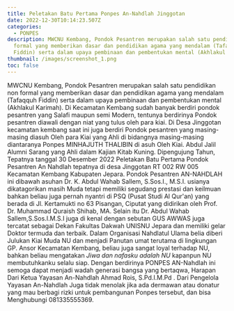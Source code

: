 ```yaml
---
title: Peletakan Batu Pertama Ponpes An-Nahdlah Jinggotan
date: 2022-12-30T10:14:23.507Z
categories:
  - PONPES
description: MWCNU Kembang, Pondok Pesantren merupakan salah satu pendidikan non
  formal yang memberikan dasar dan pendidikan agama yang mendalam (Tafaqquh
  Fiddin) serta dalam upaya pembinaan dan pembentukan mental (Akhlakul Karimah).
thumbnail: /images/screenshot_1.png
toc: false
---
```

MWCNU Kembang, Pondok Pesantren merupakan salah satu pendidikan non formal yang memberikan dasar dan pendidikan agama yang mendalam (Tafaqquh Fiddin) serta dalam upaya pembinaan dan pembentukan mental (Akhlakul Karimah).
Di Kecamatan Kembang sudah banyak berdiri pondok pesantren yang Salafi maupun semi Modern, tentunya berdirinya Pondok pesantren diawali dengan niat yang tulus oleh para kiai. 
Di Desa Jinggotan kecamatan kembang saat ini juga berdiri Pondok pesantren yang masing-masing diasuh Oleh para Kiai yang Ahli di bidangnya masing-masing diantaranya Ponpes MINHAJUTH THALIBIN di asuh Oleh Kiai. Abdul Jalil Alumni Sarang yang Ahli dalam Kajian Kitab Kuning.
Dipengujung Tahun, Tepatnya tanggal 30 Desember 2022 Peletakan Batu Pertama Pondok Pesantren An Nahdlah tepatnya di desa Jinggotan RT 002 RW 005 Kecamatan Kembang Kabupaten Jepara.
Pondok Pesantren AN-NAHDLAH ini dibawah asuhan Dr. K. Abdul Wahab Sallem, S.Sos.I., M.S.I. usianya dikatagorikan masih Muda tetapi memiliki segudang prestasi dan keilmuan bahkan beliau juga pernah nyantri di PSQ (Pusat Studi Al Qur'an) yang berada di Jl. Kertamukti no 63 Pisangan, Ciputat yang didirikan oleh Prof. Dr. Muhammad Quraish Shihab, MA.
Selain itu Dr. Abdul Wahab Sallem,S.Sos.I.M.S.I juga di kenal dengan sebutan GUS AWWAS juga tercatat  sebagai Dekan Fakultas Dakwah  UNISNU Jepara dan memiliki gelar Doktor termuda dan terbaik.
Dalam Organisasi Nahdlatul Ulama belia diberi Julukan Kiai Muda NU dan menjadi Panutan umat terutama di lingkungan GP. Ansor Kecamatan Kembang, beliau juga sangat loyal terhadap NU, bahkan beliau mengatakan *Jiwa dan nafasku adalah NU* kapanpun NU membutuhkanku selalu siap.
Dengan berdirinya PONPES AN-Nahdlah ini semoga dapat menjadi wadah generasi bangsa yang bertaqwa, Harapan  Dari Ketua Yayasan An-Nahdlah Ahmad Rois, S.Pd.I.M.Pd .
Dari Pengelola Yayasan An-Nahdlah Juga tidak menolak jika ada dermawan atau donatur yang mau berbagi rizki untuk pembangunan Ponpes tersebut, dan bisa Menghubungi 081335555369.